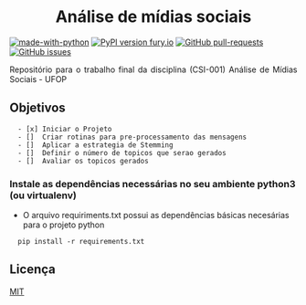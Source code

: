 
<h1 align="center"> Análise de mídias sociais </h1>

[![made-with-python](https://img.shields.io/badge/Made%20with-Python-1f425f.svg)](https://www.python.org/)
[![PyPI version fury.io](https://badge.fury.io/py/ansicolortags.svg)](https://pypi.python.org/pypi/ansicolortags/)
[![GitHub pull-requests](https://img.shields.io/github/issues-pr/Naereen/StrapDown.js.svg)](https://GitHub.com/LucasPereiraMiranda/social-media-analysis/pull/)
[![GitHub issues](https://img.shields.io/github/issues/Naereen/StrapDown.js.svg)](https://GitHub.com/LucasPereiraMiranda/social-media-analysis/issues/)  


<p align="justify"> Repositório para o trabalho final da disciplina (CSI-001) Análise de Mídias Sociais - UFOP </p>

## Objetivos
```
  - [x] Iniciar o Projeto
  - []  Criar rotinas para pre-processamento das mensagens
  - []  Aplicar a estrategia de Stemming
  - []  Definir o número de topicos que serao gerados
  - []  Avaliar os topicos gerados
```

### Instale as dependências necessárias no seu ambiente python3 (ou virtualenv)

- O arquivo requiriments.txt possui as dependências básicas necesárias para o projeto python

```shell
  pip install -r requirements.txt
```

## Licença
[MIT](https://choosealicense.com/licenses/mit/)